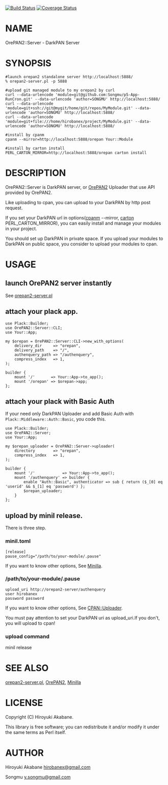 [![Build Status](https://travis-ci.org/hirobanex/p5-OrePAN2-Server.png?branch=master)](https://travis-ci.org/hirobanex/p5-OrePAN2-Server) [![Coverage Status](https://coveralls.io/repos/hirobanex/p5-OrePAN2-Server/badge.png?branch=master)](https://coveralls.io/r/hirobanex/p5-OrePAN2-Server?branch=master)
# NAME

OrePAN2::Server - DarkPAN Server

# SYNOPSIS

    #launch orepan2 standalone server http://localhost:5888/
    % orepan2-server.pl -p 5888

    #upload git managed module to my orepan2 by curl 
    curl --data-urlencode 'module=git@github.com:Songmu/p5-App-RunCron.git' --data-urlencode 'author=SONGMU' http://localhost:5888/
    curl --data-urlencode 'module=git+ssh://git@mygit/home/git/repos/MyModule.git' --data-urlencode 'author=SONGMU' http://localhost:5888/
    curl --data-urlencode 'module=git+file:///home/hirobanex/project/MyModule.git' --data-urlencode 'author=SONGMU' http://localhost:5888/

    #install by cpanm
    cpanm --mirror=http://localhost:5888/orepan Your::Module

    #install by carton install
    PERL_CARTON_MIRROR=http://localhost:5888/orepan carton install

# DESCRIPTION

OrePAN2::Server is DarkPAN server, or [OrePAN2](http://search.cpan.org/perldoc?OrePAN2) Uploader that use API provided by OrePAN2.

Like uploading to cpan, you can upload to your DarkPAN by http post request.

If you set your DarkPAN url in options([cpanm](http://search.cpan.org/perldoc?cpanm) --mirror, [carton](http://search.cpan.org/perldoc?carton)  PERL\_CARTON\_MIRROR), you can easily install and manage your modules in your project.

You should set up DarkPAN in private space. If you upload your modules to DarkPAN on public space, you consider to upload your modules to cpan. 

# USAGE

## launch OrePAN2 server instantly

See [orepan2-server.pl](http://search.cpan.org/perldoc?orepan2-server.pl)

## attach your plack app.

    use Plack::Builder;
    use OrePAN2::Server::CLI;
    use Your::App;

    my $orepan = OrePAN2::Server::CLI->new_with_options(
        delivery_dir     => "orepan",
        delivery_path    => "/",
        authenquery_path => "/authenquery",
        compress_index   => 1,
    );

    builder {
        mount '/'       => Your::App->to_app();
        mount '/orepan' => $orepan->app;
    };

## attach your plack with Basic Auth

If your need only DarkPAN Uploader and add Basic Auth with `Plack::Middleware::Auth::Basic`, you code this.

    use Plack::Builder;
    use OrePAN2::Server;
    use Your::App;

    my $orepan_uploader = OrePAN2::Server->uploader(
        directory        => "orepan",
        compress_index   => 1,
    );

    builder {
        mount '/'            => Your::App->to_app();
        mount '/authenquery' => builder {
            enable "Auth::Basic", authenticator => sub { return ($_[0] eq 'userid' && $_[1] eq 'password') };
            $orepan_uploader;
        }
    };



## upload by minil release.

There is three step.

### minil.toml

    [release]
    pause_config="/path/to/your-module/.pause"

If you want to know other options,  See [Minilla](http://search.cpan.org/perldoc?Minilla).

### /path/to/your-module/.pause

    upload_uri http://orepan2-server/authenquery
    user hirobanex
    password password

If you want to know other options,  See [CPAN::Uploader](http://search.cpan.org/perldoc?CPAN::Uploader).

You must pay attention to set your DarkPAN uri as upload\_uri.If you don't, you will upload to cpan!

### upload command

minil release

# SEE ALSO

[orepan2-server.pl](http://search.cpan.org/perldoc?orepan2-server.pl), [OrePAN2](http://search.cpan.org/perldoc?OrePAN2), [Minilla](http://search.cpan.org/perldoc?Minilla)

# LICENSE

Copyright (C) Hiroyuki Akabane.

This library is free software; you can redistribute it and/or modify
it under the same terms as Perl itself.

# AUTHOR

Hiroyuki Akabane <hirobanex@gmail.com>

Songmu <y.songmu@gmail.com>
